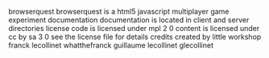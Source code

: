 browserquest browserquest is a html5 javascript multiplayer game experiment documentation documentation is located in client and server directories license code is licensed under mpl 2 0 content is licensed under cc by sa 3 0 see the license file for details credits created by little workshop franck lecollinet whatthefranck guillaume lecollinet glecollinet